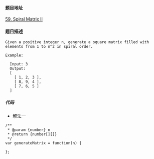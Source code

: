 #### 题目地址
[59. Spiral Matrix II](https://leetcode.com/problems/spiral-matrix-ii/)
#### 题目描述
```
Given a positive integer n, generate a square matrix filled with elements from 1 to n^2 in spiral order.

Example:

  Input: 3
  Output:
  [
    [ 1, 2, 3 ],
    [ 8, 9, 4 ],
    [ 7, 6, 5 ]
  ]

```

##### 代码

- 解法一
```
/**
 * @param {number} n
 * @return {number[][]}
 */
var generateMatrix = function(n) {
    
};
```
